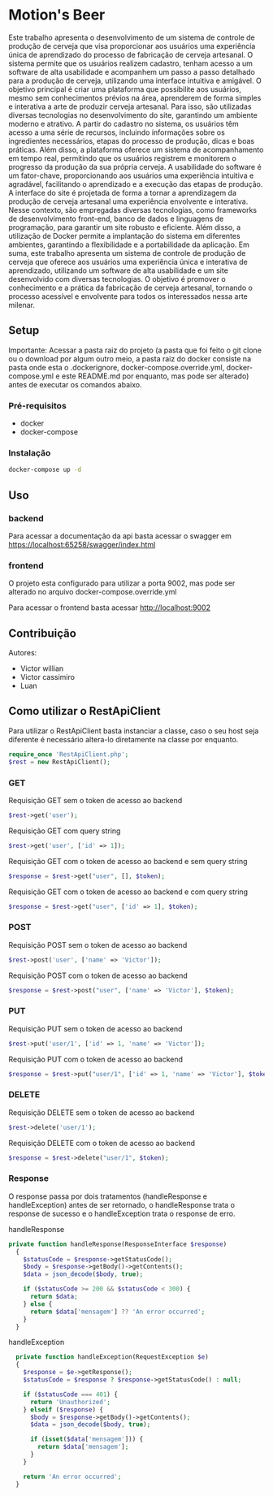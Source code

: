 # Motion's Beer

 Este trabalho apresenta o desenvolvimento de um sistema de controle de produção de cerveja que visa proporcionar aos usuários uma experiência única de aprendizado do processo de fabricação de cerveja artesanal. O sistema permite que os usuários realizem cadastro, tenham acesso a um software de alta usabilidade e acompanhem um passo a passo detalhado para a produção de cerveja, utilizando uma interface intuitiva e amigável. O objetivo principal é criar uma plataforma que possibilite aos usuários, mesmo sem conhecimentos prévios na área, aprenderem de forma simples e interativa a arte de produzir cerveja artesanal. Para isso, são utilizadas diversas tecnologias no desenvolvimento do site, garantindo um ambiente moderno e atrativo.
A partir do cadastro no sistema, os usuários têm acesso a uma série de recursos, incluindo informações sobre os ingredientes necessários, etapas do processo de produção, dicas e boas práticas. Além disso, a plataforma oferece um sistema de acompanhamento em tempo real, permitindo que os usuários registrem e monitorem o progresso da produção da sua própria cerveja.
A usabilidade do software é um fator-chave, proporcionando aos usuários uma experiência intuitiva e agradável, facilitando o aprendizado e a execução das etapas de produção. A interface do site é projetada de forma a tornar a aprendizagem da produção de cerveja artesanal uma experiência envolvente e interativa. Nesse contexto, são empregadas diversas tecnologias, como frameworks de desenvolvimento front-end, banco de dados e linguagens de programação, para garantir um site robusto e eficiente. Além disso, a utilização de Docker permite a implantação do sistema em diferentes ambientes, garantindo a flexibilidade e a portabilidade da aplicação.
Em suma, este trabalho apresenta um sistema de controle de produção de cerveja que oferece aos usuários uma experiência única e interativa de aprendizado, utilizando um software de alta usabilidade e um site desenvolvido com diversas tecnologias. O objetivo é promover o conhecimento e a prática da fabricação de cerveja artesanal, tornando o processo acessível e envolvente para todos os interessados nessa arte milenar.

## Setup

Importante: Acessar a pasta raiz do projeto (a pasta que foi feito o git clone ou o download por algum outro meio, a pasta raiz do docker consiste na pasta onde esta o .dockerignore, docker-compose.override.yml, docker-compose.yml e este README.md por enquanto, mas pode ser alterado) antes de executar os comandos abaixo.

### Pré-requisitos

- docker
- docker-compose

### Instalação

```bash
docker-compose up -d
```

## Uso

### backend

Para acessar a documentação da api basta acessar o swagger em [https://localhost:65258/swagger/index.html](https://localhost:65258/swagger/index.html)

### frontend

O projeto esta configurado para utilizar a porta 9002, mas pode ser alterado no arquivo docker-compose.override.yml

Para acessar o frontend basta acessar [http://localhost:9002](http://localhost:9002)

## Contribuição

Autores:

- Victor willian
- Victor cassimiro
- Luan

## Como utilizar o RestApiClient

Para utilizar o RestApiClient basta instanciar a classe, caso o seu host seja diferente é necessário altera-lo diretamente na classe por enquanto.

```php
require_once 'RestApiClient.php';
$rest = new RestApiClient();
```

### GET

Requisição GET sem o token de acesso ao backend

```php
$rest->get('user');
```

Requisição GET com query string

```php
$rest->get('user', ['id' => 1]);
```

Requisição GET com o token de acesso ao backend e sem query string

```php
$response = $rest->get("user", [], $token);
```

Requisição GET com o token de acesso ao backend e com query string

```php
$response = $rest->get("user", ['id' => 1], $token);
```

### POST

Requisição POST sem o token de acesso ao backend

```php
$rest->post('user', ['name' => 'Victor']);
```

Requisição POST com o token de acesso ao backend

```php
$response = $rest->post("user", ['name' => 'Victor'], $token);
```

### PUT

Requisição PUT sem o token de acesso ao backend

```php
$rest->put('user/1', ['id' => 1, 'name' => 'Victor']);
```

Requisição PUT com o token de acesso ao backend

```php
$response = $rest->put("user/1", ['id' => 1, 'name' => 'Victor'], $token);
```

### DELETE

Requisição DELETE sem o token de acesso ao backend

```php
$rest->delete('user/1');
```

Requisição DELETE com o token de acesso ao backend

```php
$response = $rest->delete("user/1", $token);
```

### Response

O response passa por dois tratamentos (handleResponse e handleException) antes de ser retornado, o handleResponse trata o response de sucesso e o handleException trata o response de erro.

handleResponse

```php
private function handleResponse(ResponseInterface $response)
  {
    $statusCode = $response->getStatusCode();
    $body = $response->getBody()->getContents();
    $data = json_decode($body, true);

    if ($statusCode >= 200 && $statusCode < 300) {
      return $data;
    } else {
      return $data['mensagem'] ?? 'An error occurred';
    }
  }

```

handleException

```php
  private function handleException(RequestException $e)
  {
    $response = $e->getResponse();
    $statusCode = $response ? $response->getStatusCode() : null;

    if ($statusCode === 401) {
      return 'Unauthorized';
    } elseif ($response) {
      $body = $response->getBody()->getContents();
      $data = json_decode($body, true);

      if (isset($data['mensagem'])) {
        return $data['mensagem'];
      }
    }

    return 'An error occurred';
  }
```
